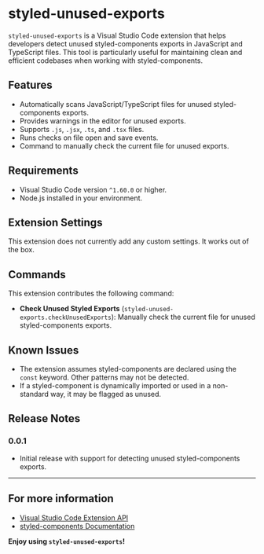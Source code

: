 # styled-unused-exports

`styled-unused-exports` is a Visual Studio Code extension that helps developers detect unused styled-components exports in JavaScript and TypeScript files. This tool is particularly useful for maintaining clean and efficient codebases when working with styled-components.

## Features

- Automatically scans JavaScript/TypeScript files for unused styled-components exports.
- Provides warnings in the editor for unused exports.
- Supports `.js`, `.jsx`, `.ts`, and `.tsx` files.
- Runs checks on file open and save events.
- Command to manually check the current file for unused exports.

## Requirements

- Visual Studio Code version `^1.60.0` or higher.
- Node.js installed in your environment.

## Extension Settings

This extension does not currently add any custom settings. It works out of the box.

## Commands

This extension contributes the following command:

- **Check Unused Styled Exports** (`styled-unused-exports.checkUnusedExports`): Manually check the current file for unused styled-components exports.

## Known Issues

- The extension assumes styled-components are declared using the `const` keyword. Other patterns may not be detected.
- If a styled-component is dynamically imported or used in a non-standard way, it may be flagged as unused.

## Release Notes

### 0.0.1

- Initial release with support for detecting unused styled-components exports.

---

## For more information

- [Visual Studio Code Extension API](https://code.visualstudio.com/api)
- [styled-components Documentation](https://styled-components.com/docs)

**Enjoy using `styled-unused-exports`!**